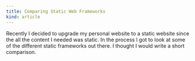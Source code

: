 ```yaml
---
title: Comparing Static Web Frameworks
kind: article
---
```


Recently I decided to upgrade my personal website to a static website since the all the content I needed was static. In the process I got to look at some of the different static frameworks out there. I thought I would write a short comparison.
